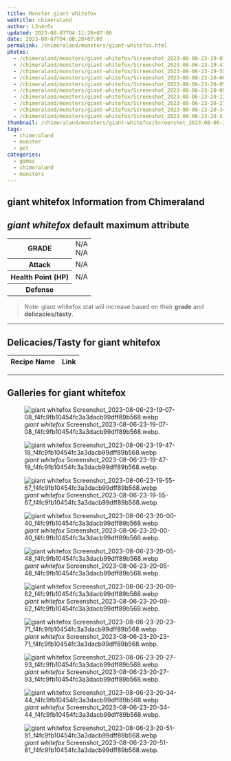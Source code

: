 ```yaml
---
title: Monster giant whitefox
webtitle: chimeraland
author: L3n4r0x
updated: 2023-08-07T04:11:28+07:00
date: 2023-08-07T04:00:28+07:00
permalink: /chimeraland/monsters/giant-whitefox.html
photos:
  - /chimeraland/monsters/giant-whitefox/Screenshot_2023-08-06-23-19-07-08_f4fc9fb10454fc3a3dacb99dff89b568.webp
  - /chimeraland/monsters/giant-whitefox/Screenshot_2023-08-06-23-19-47-19_f4fc9fb10454fc3a3dacb99dff89b568.webp
  - /chimeraland/monsters/giant-whitefox/Screenshot_2023-08-06-23-19-55-67_f4fc9fb10454fc3a3dacb99dff89b568.webp
  - /chimeraland/monsters/giant-whitefox/Screenshot_2023-08-06-23-20-00-40_f4fc9fb10454fc3a3dacb99dff89b568.webp
  - /chimeraland/monsters/giant-whitefox/Screenshot_2023-08-06-23-20-05-48_f4fc9fb10454fc3a3dacb99dff89b568.webp
  - /chimeraland/monsters/giant-whitefox/Screenshot_2023-08-06-23-20-09-62_f4fc9fb10454fc3a3dacb99dff89b568.webp
  - /chimeraland/monsters/giant-whitefox/Screenshot_2023-08-06-23-20-23-71_f4fc9fb10454fc3a3dacb99dff89b568.webp
  - /chimeraland/monsters/giant-whitefox/Screenshot_2023-08-06-23-20-27-93_f4fc9fb10454fc3a3dacb99dff89b568.webp
  - /chimeraland/monsters/giant-whitefox/Screenshot_2023-08-06-23-20-34-44_f4fc9fb10454fc3a3dacb99dff89b568.webp
  - /chimeraland/monsters/giant-whitefox/Screenshot_2023-08-06-23-20-51-81_f4fc9fb10454fc3a3dacb99dff89b568.webp
thumbnail: /chimeraland/monsters/giant-whitefox/Screenshot_2023-08-06-23-19-07-08_f4fc9fb10454fc3a3dacb99dff89b568.webp
tags:
  - chimeraland
  - monster
  - pet
categories:
  - games
  - chimeraland
  - monsters
---
```


<link
  rel="stylesheet"
  href="https://rawcdn.githack.com/dimaslanjaka/Web-Manajemen/870a349/css/bootstrap-5-3-0-alpha3-wrapper.css"
/>
<section id="bootstrap-wrapper">
  <div data-bs-theme="dark">
    <h2>giant whitefox Information from Chimeraland</h2>
    <h2 id="attribute"><i>giant whitefox</i> default maximum attribute</h2>
    <div class="row">
      <div class="col mb-2">
        <div class="card">
          <div class="card-body">
            <table>
              <tr>
                <th>GRADE</th>
                <td>N/A <br />N/A</td>
              </tr>
              <tr>
                <th>Attack</th>
                <td>N/A</td>
              </tr>
              <tr>
                <th>Health Point (HP)</th>
                <td>N/A</td>
              </tr>
              <tr>
                <th>Defense</th>
                <td></td>
              </tr>
            </table>
          </div>
        </div>
      </div>
    </div>
    <blockquote class="bd-callout bd-callout-warning">
      Note: giant whitefox stat will increase based on their <b>grade</b> and
      <b>delicacies/tasty</b>.
    </blockquote>
    <hr />
    <h2 id="delicacies">Delicacies/Tasty for giant whitefox</h2>
    <div class="card">
      <div class="card-body">
        <div class="table-responsive">
          <table class="table table-striped">
            <thead>
              <tr>
                <th>Recipe Name</th>
                <th>Link</th>
              </tr>
            </thead>
            <tbody></tbody>
          </table>
        </div>
      </div>
    </div>
    <hr />
    <div id="gallery">
      <h2>Galleries for giant whitefox</h2>
      <div class="row">
        <div class="col-lg-6 col-12">
          <figure>
            <img
              src="https://www.webmanajemen.com/chimeraland/monsters/giant-whitefox/Screenshot_2023-08-06-23-19-07-08_f4fc9fb10454fc3a3dacb99dff89b568.webp"
              alt="giant whitefox Screenshot_2023-08-06-23-19-07-08_f4fc9fb10454fc3a3dacb99dff89b568.webp"
            />
            <figcaption style="word-wrap: break-word">
              <i>giant whitefox</i>
              Screenshot_2023-08-06-23-19-07-08_f4fc9fb10454fc3a3dacb99dff89b568.webp.
            </figcaption>
          </figure>
        </div>
        <div class="col-lg-6 col-12">
          <figure>
            <img
              src="https://www.webmanajemen.com/chimeraland/monsters/giant-whitefox/Screenshot_2023-08-06-23-19-47-19_f4fc9fb10454fc3a3dacb99dff89b568.webp"
              alt="giant whitefox Screenshot_2023-08-06-23-19-47-19_f4fc9fb10454fc3a3dacb99dff89b568.webp"
            />
            <figcaption style="word-wrap: break-word">
              <i>giant whitefox</i>
              Screenshot_2023-08-06-23-19-47-19_f4fc9fb10454fc3a3dacb99dff89b568.webp.
            </figcaption>
          </figure>
        </div>
        <div class="col-lg-6 col-12">
          <figure>
            <img
              src="https://www.webmanajemen.com/chimeraland/monsters/giant-whitefox/Screenshot_2023-08-06-23-19-55-67_f4fc9fb10454fc3a3dacb99dff89b568.webp"
              alt="giant whitefox Screenshot_2023-08-06-23-19-55-67_f4fc9fb10454fc3a3dacb99dff89b568.webp"
            />
            <figcaption style="word-wrap: break-word">
              <i>giant whitefox</i>
              Screenshot_2023-08-06-23-19-55-67_f4fc9fb10454fc3a3dacb99dff89b568.webp.
            </figcaption>
          </figure>
        </div>
        <div class="col-lg-6 col-12">
          <figure>
            <img
              src="https://www.webmanajemen.com/chimeraland/monsters/giant-whitefox/Screenshot_2023-08-06-23-20-00-40_f4fc9fb10454fc3a3dacb99dff89b568.webp"
              alt="giant whitefox Screenshot_2023-08-06-23-20-00-40_f4fc9fb10454fc3a3dacb99dff89b568.webp"
            />
            <figcaption style="word-wrap: break-word">
              <i>giant whitefox</i>
              Screenshot_2023-08-06-23-20-00-40_f4fc9fb10454fc3a3dacb99dff89b568.webp.
            </figcaption>
          </figure>
        </div>
        <div class="col-lg-6 col-12">
          <figure>
            <img
              src="https://www.webmanajemen.com/chimeraland/monsters/giant-whitefox/Screenshot_2023-08-06-23-20-05-48_f4fc9fb10454fc3a3dacb99dff89b568.webp"
              alt="giant whitefox Screenshot_2023-08-06-23-20-05-48_f4fc9fb10454fc3a3dacb99dff89b568.webp"
            />
            <figcaption style="word-wrap: break-word">
              <i>giant whitefox</i>
              Screenshot_2023-08-06-23-20-05-48_f4fc9fb10454fc3a3dacb99dff89b568.webp.
            </figcaption>
          </figure>
        </div>
        <div class="col-lg-6 col-12">
          <figure>
            <img
              src="https://www.webmanajemen.com/chimeraland/monsters/giant-whitefox/Screenshot_2023-08-06-23-20-09-62_f4fc9fb10454fc3a3dacb99dff89b568.webp"
              alt="giant whitefox Screenshot_2023-08-06-23-20-09-62_f4fc9fb10454fc3a3dacb99dff89b568.webp"
            />
            <figcaption style="word-wrap: break-word">
              <i>giant whitefox</i>
              Screenshot_2023-08-06-23-20-09-62_f4fc9fb10454fc3a3dacb99dff89b568.webp.
            </figcaption>
          </figure>
        </div>
        <div class="col-lg-6 col-12">
          <figure>
            <img
              src="https://www.webmanajemen.com/chimeraland/monsters/giant-whitefox/Screenshot_2023-08-06-23-20-23-71_f4fc9fb10454fc3a3dacb99dff89b568.webp"
              alt="giant whitefox Screenshot_2023-08-06-23-20-23-71_f4fc9fb10454fc3a3dacb99dff89b568.webp"
            />
            <figcaption style="word-wrap: break-word">
              <i>giant whitefox</i>
              Screenshot_2023-08-06-23-20-23-71_f4fc9fb10454fc3a3dacb99dff89b568.webp.
            </figcaption>
          </figure>
        </div>
        <div class="col-lg-6 col-12">
          <figure>
            <img
              src="https://www.webmanajemen.com/chimeraland/monsters/giant-whitefox/Screenshot_2023-08-06-23-20-27-93_f4fc9fb10454fc3a3dacb99dff89b568.webp"
              alt="giant whitefox Screenshot_2023-08-06-23-20-27-93_f4fc9fb10454fc3a3dacb99dff89b568.webp"
            />
            <figcaption style="word-wrap: break-word">
              <i>giant whitefox</i>
              Screenshot_2023-08-06-23-20-27-93_f4fc9fb10454fc3a3dacb99dff89b568.webp.
            </figcaption>
          </figure>
        </div>
        <div class="col-lg-6 col-12">
          <figure>
            <img
              src="https://www.webmanajemen.com/chimeraland/monsters/giant-whitefox/Screenshot_2023-08-06-23-20-34-44_f4fc9fb10454fc3a3dacb99dff89b568.webp"
              alt="giant whitefox Screenshot_2023-08-06-23-20-34-44_f4fc9fb10454fc3a3dacb99dff89b568.webp"
            />
            <figcaption style="word-wrap: break-word">
              <i>giant whitefox</i>
              Screenshot_2023-08-06-23-20-34-44_f4fc9fb10454fc3a3dacb99dff89b568.webp.
            </figcaption>
          </figure>
        </div>
        <div class="col-lg-6 col-12">
          <figure>
            <img
              src="https://www.webmanajemen.com/chimeraland/monsters/giant-whitefox/Screenshot_2023-08-06-23-20-51-81_f4fc9fb10454fc3a3dacb99dff89b568.webp"
              alt="giant whitefox Screenshot_2023-08-06-23-20-51-81_f4fc9fb10454fc3a3dacb99dff89b568.webp"
            />
            <figcaption style="word-wrap: break-word">
              <i>giant whitefox</i>
              Screenshot_2023-08-06-23-20-51-81_f4fc9fb10454fc3a3dacb99dff89b568.webp.
            </figcaption>
          </figure>
        </div>
      </div>
    </div>
  </div>
</section>